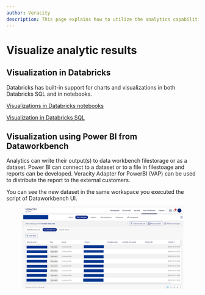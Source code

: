 ```yaml
---
author: Veracity
description: This page explains how to utilize the analytics capabilities
---
```


# Visualize analytic results

## Visualization in Databricks
Databricks has built-in support for charts and visualizations in both Databricks SQL and in notebooks. 

[Visualizations in Databricks notebooks](https://docs.databricks.com/aws/en/visualizations/)

[Visualization in Databricks SQL](https://docs.databricks.com/aws/en/sql/user/visualizations/)
	

## Visualization using Power BI from Dataworkbench

Analytics can write their output(s) to data workbench filestorage or as a dataset.
Power BI can connect to a dataset or to a file in filestoage and reports can be developed.
Veracity Adapter for PowerBI (VAP) can be used to distribute the report to the external customers.

You can see the new dataset in the same workspace you executed the script of Dataworkbench UI.
<figure>
	<img src="../assets/pythonexecution-datasets.png"/>
</figure>


